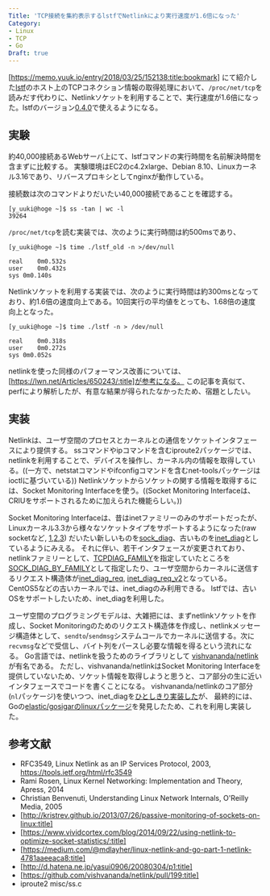```yaml
---
Title: 'TCP接続を集約表示するlstfでNetlinkにより実行速度が1.6倍になった'
Category:
- Linux
- TCP
- Go
Draft: true
---
```


[https://memo.yuuk.io/entry/2018/03/25/152138:title:bookmark] にて紹介した[lstf](https://github.com/yuuki/lstf)のホスト上のTCPコネクション情報の取得処理において、`/proc/net/tcp`を読みだす代わりに、Netlinkソケットを利用することで、実行速度が1.6倍になった。lstfのバージョン[0.4.0](https://github.com/yuuki/lstf/blob/master/CHANGELOG.md#v040-2018-06-17)で使えるようになる。

## 実験

約40,000接続あるWebサーバ上にて、lstfコマンドの実行時間を名前解決時間を含まずに比較する。
実験環境はEC2のc4.2xlarge、Debian 8.10、Linuxカーネル3.16であり、リバースプロキシとしてnginxが動作している。

接続数は次のコマンドよりだいたい40,000接続であることを確認する。

```
[y_uuki@hoge ~]$ ss -tan | wc -l
39264
```

`/proc/net/tcp`を読む実装では、次のように実行時間は約500msであり、

```
[y_uuki@hoge ~]$ time ./lstf_old -n >/dev/null

real	0m0.532s
user	0m0.432s
sys	0m0.140s
```

Netlinkソケットを利用する実装では、次のように実行時間は約300msとなっており、約1.6倍の速度向上である。10回実行の平均値をとっても、1.68倍の速度向上となった。

```
[y_uuki@hoge ~]$ time ./lstf -n > /dev/null

real	0m0.318s
user	0m0.272s
sys	0m0.052s
```

netlinkを使った同様のパフォーマンス改善については、[https://lwn.net/Articles/650243/:title]が参考になる。
この記事を真似て、perfにより解析したが、有意な結果が得られたなかったため、宿題としたい。

## 実装

Netlinkは、ユーザ空間のプロセスとカーネルとの通信をソケットインタフェースにより提供する。
ssコマンドやipコマンドを含むiproute2パッケージでは、netlinkを利用することで、デバイスを操作し、カーネル内の情報を取得している。((一方で、netstatコマンドやifconfigコマンドを含むnet-toolsパッケージはioctlに基づいている))
Netlinkソケットからソケットの関する情報を取得するには、Socket Monitoring Interfaceを使う。((Socket Monitoring Interfaceは、CRIUをサポートされるために加えられた機能らしい。))

Socket Monitoring Interfaceは、昔はinetファミリーのみのサポートだったが、Linuxカーネル3.3から様々なソケットタイプをサポートするようになった(raw socketなど, [1](https://github.com/torvalds/linux/commit/7f1fb60c4fc9fb29fbb406ac8c4cfb4e59e168d6),[2](https://github.com/torvalds/linux/commit/d366477a52f1df29fa066ffb18e4e6101ee2ad04),[3](https://github.com/torvalds/linux/commit/126fdc3249c9ced2a0d20f916858fec26a445f61))
だいたい新しいものを[sock_diag](https://github.com/torvalds/linux/blob/v4.0/include/uapi/linux/sock_diag.h)、古いものを[inet_diag](https://github.com/torvalds/linux/blob/v4.0/include/uapi/linux/inet_diag.h)としているようにみえる。
それに伴い、若干インタフェースが変更されており、netlinkファミリーとして、[TCPDIAG_FAMILY](https://github.com/torvalds/linux/blob/v4.0/include/uapi/linux/inet_diag.h#L7)を指定していたところを[SOCK_DIAG_BY_FAMILY](https://github.com/torvalds/linux/blob/v4.0/include/uapi/linux/sock_diag.h#L6)として指定したり、ユーザ空間からカーネルに送信するリクエスト構造体が[inet_diag_req](https://github.com/torvalds/linux/blob/v4.0/include/uapi/linux/inet_diag.h#L25), [inet_diag_req_v2](https://github.com/torvalds/linux/blob/v4.0/include/uapi/linux/inet_diag.h#L37)となっている。
CentOS5などの古いカーネルでは、inet_diagのみ利用できる。
lstfでは、古いOSをサポートしたいため、inet_diagを利用した。

ユーザ空間のプログラミングモデルは、大雑把には、まずnetlinkソケットを作成し、Socket Monitoringのためのリクエスト構造体を作成し、netlinkメッセージ構造体として、`sendto`/`sendmsg`システムコールでカーネルに送信する。次に`recvmsg`などで受信し、バイト列をパースし必要な情報を得るという流れになる。
Go言語では、netlinkを扱うためのライブラリとして [vishvananda/netlink](https://github.com/vishvananda/netlink)が有名である。
ただし、vishvananda/netlinkはSocket Monitoring Interfaceを提供していないため、ソケット情報を取得しようと思うと、コア部分の生に近いインタフェースでコードを書くことになる。
vishvananda/netlinkのコア部分(`nl`パッケージ)を使いつつ、inet_diagを[ひとしきり実装した](https://github.com/yuuki/lstf/commit/40787db495d83dad44829cba1dbf79e5d4d80fce)が、
最終的には、Goの[elastic/gosigarのlinuxパッケージ](https://github.com/elastic/gosigar/tree/master/sys/linux)を発見したため、これを利用し実装した。

## 参考文献

- RFC3549, Linux Netlink as an IP Services Protocol, 2003, https://tools.ietf.org/html/rfc3549
- Rami Rosen, Linux Kernel Networking: Implementation and Theory, Apress, 2014
- Christian Benvenuti, Understanding Linux Network Internals, O'Reilly Media, 2005
- [http://kristrev.github.io/2013/07/26/passive-monitoring-of-sockets-on-linux:title]
- [https://www.vividcortex.com/blog/2014/09/22/using-netlink-to-optimize-socket-statistics/:title]
- [https://medium.com/@mdlayher/linux-netlink-and-go-part-1-netlink-4781aaeeaca8:title]
- [http://d.hatena.ne.jp/yasui0906/20080304/p1:title]
- [https://github.com/vishvananda/netlink/pull/199:title]
- iproute2 misc/ss.c